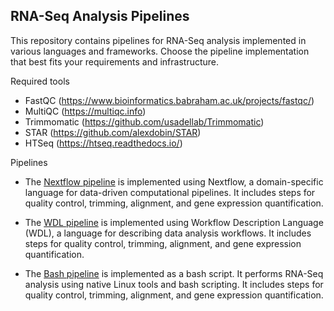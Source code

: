## RNA-Seq Analysis Pipelines

This repository contains pipelines for RNA-Seq analysis implemented in various languages and frameworks. Choose the pipeline implementation that best fits your requirements and infrastructure.

Required tools
- FastQC (https://www.bioinformatics.babraham.ac.uk/projects/fastqc/)
- MultiQC (https://multiqc.info)
- Trimmomatic (https://github.com/usadellab/Trimmomatic)
- STAR (https://github.com/alexdobin/STAR)
- HTSeq (https://htseq.readthedocs.io/)

Pipelines
- The [Nextflow pipeline](https://github.com/UVRI-BCB/RNAseq/tree/main/bash) is implemented using Nextflow, a domain-specific language for data-driven computational pipelines. It includes steps for quality control, trimming, alignment, and gene expression quantification.

- The [WDL pipeline](https://github.com/UVRI-BCB/RNAseq/tree/main/wdl) is implemented using Workflow Description Language (WDL), a language for describing data analysis workflows. It includes steps for quality control, trimming, alignment, and gene expression quantification.

- The [Bash pipeline](https://github.com/UVRI-BCB/RNAseq/tree/main/bash) is implemented as a bash script. It performs RNA-Seq analysis using native Linux tools and bash scripting. It includes steps for quality control, trimming, alignment, and gene expression quantification.



